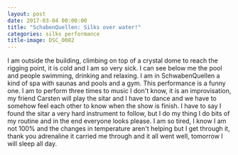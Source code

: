 ```yaml
---
layout: post
date: 2017-03-04 00:00:00
title: "SchabenQuellen: Silks over water!"
categories: silks performance
title-image: DSC_0082
---
```


I am outside the building, climbing on top of a crystal dome to reach the
rigging point, it is cold and I am so very sick. I can see below me the pool and
people swimming, drinking and relaxing. I am in SchwabenQuellen a kind of spa
with saunas and pools and a gym. This performance is a funny one. I am to
perform three times to music I don't know, it is an improvisation, my friend
Carsten will play the sitar and I have to dance and we have to somehow feel each
other to know when the show is finish. I have to say I found the sitar a very
hard instrument to follow, but I do my thing I do bits of my routine and in the
end everyone looks please. I am so tired, I know I am not 100% and the changes
in temperature aren't helping but I get through it, thank you adrenaline it
carried me through and it all went well, tomorrow I will sleep all day.
